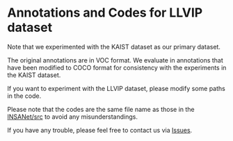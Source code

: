 # Annotations and Codes for LLVIP dataset

Note that we experimented with the KAIST dataset as our primary dataset.

The original annotations are in VOC format. We evaluate in annotations that have been modified to COCO format for consistency with the experiments in the KAIST dataset.

If you want to experiment with the LLVIP dataset, please modify some paths in the code.

Please note that the codes are the same file name as those in the [INSANet/src](https://github.com/sejong-rcv/INSANet/tree/main/src) to avoid any misunderstandings.

If you have any trouble, please feel free to contact us via [Issues](https://github.com/sejong-rcv/INSANet/issues).
